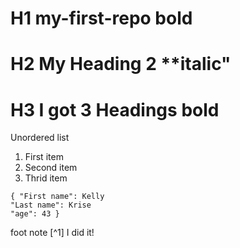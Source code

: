  # H1 my-first-repo  **bold**
 # H2  My Heading 2 **italic" 
 # H3 I got 3 Headings **bold**
 Unordered list 
1. First item
2. Second item
3. Thrid item
  ```
{ "First name": Kelly
"Last name": Krise
"age": 43 }
```
foot note  [^1] 
I did it!


 
